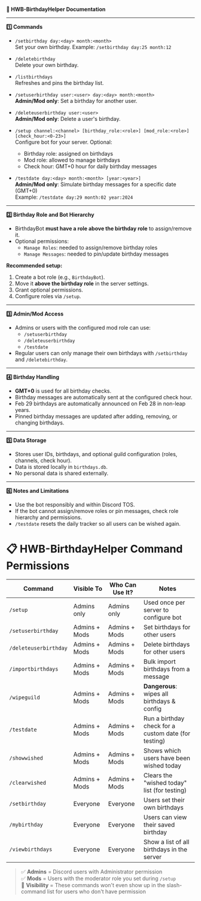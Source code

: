 **🎉 HWB-BirthdayHelper Documentation**

---

**1️⃣ Commands**

- `/setbirthday day:<day> month:<month>`  
  Set your own birthday. Example: `/setbirthday day:25 month:12`  

- `/deletebirthday`  
  Delete your own birthday.

- `/listbirthdays`  
  Refreshes and pins the birthday list.

- `/setuserbirthday user:<user> day:<day> month:<month>`  
  **Admin/Mod only**: Set a birthday for another user.

- `/deleteuserbirthday user:<user>`  
  **Admin/Mod only**: Delete a user's birthday.

- `/setup channel:<channel> [birthday_role:<role>] [mod_role:<role>] [check_hour:<0-23>]`  
  Configure bot for your server. Optional:
  - Birthday role: assigned on birthdays  
  - Mod role: allowed to manage birthdays  
  - Check hour: GMT+0 hour for daily birthday messages  

- `/testdate day:<day> month:<month> [year:<year>]`  
  **Admin/Mod only**: Simulate birthday messages for a specific date (GMT+0)  
  Example: `/testdate day:29 month:02 year:2024`  

---

**2️⃣ Birthday Role and Bot Hierarchy**

- BirthdayBot **must have a role above the birthday role** to assign/remove it.  
- Optional permissions:
  - `Manage Roles`: needed to assign/remove birthday roles  
  - `Manage Messages`: needed to pin/update birthday messages  

**Recommended setup:**
1. Create a bot role (e.g., `BirthdayBot`).  
2. Move it **above the birthday role** in the server settings.  
3. Grant optional permissions.  
4. Configure roles via `/setup`.

---

**3️⃣ Admin/Mod Access**

- Admins or users with the configured mod role can use:
  - `/setuserbirthday`  
  - `/deleteuserbirthday`  
  - `/testdate`  
- Regular users can only manage their own birthdays with `/setbirthday` and `/deletebirthday`.

---

**4️⃣ Birthday Handling**

- **GMT+0** is used for all birthday checks.  
- Birthday messages are automatically sent at the configured check hour.  
- Feb 29 birthdays are automatically announced on Feb 28 in non-leap years.  
- Pinned birthday messages are updated after adding, removing, or changing birthdays.  

---

**5️⃣ Data Storage**

- Stores user IDs, birthdays, and optional guild configuration (roles, channels, check hour).  
- Data is stored locally in `birthdays.db`.  
- No personal data is shared externally.  

---

**6️⃣ Notes and Limitations**

- Use the bot responsibly and within Discord TOS.  
- If the bot cannot assign/remove roles or pin messages, check role hierarchy and permissions.  
- `/testdate` resets the daily tracker so all users can be wished again.  





# 📋 HWB-BirthdayHelper Command Permissions

| Command            | Visible To          | Who Can Use It?             | Notes |
|--------------------|---------------------|-----------------------------|------|
| `/setup`           | Admins only         | Admins only                 | Used once per server to configure bot |
| `/setuserbirthday` | Admins + Mods       | Admins + Mods               | Set birthdays for other users |
| `/deleteuserbirthday` | Admins + Mods    | Admins + Mods               | Delete birthdays for other users |
| `/importbirthdays` | Admins + Mods       | Admins + Mods               | Bulk import birthdays from a message |
| `/wipeguild`       | Admins + Mods       | Admins + Mods               | **Dangerous**: wipes all birthdays & config |
| `/testdate`        | Admins + Mods       | Admins + Mods               | Run a birthday check for a custom date (for testing) |
| `/showwished`      | Admins + Mods       | Admins + Mods               | Shows which users have been wished today |
| `/clearwished`     | Admins + Mods       | Admins + Mods               | Clears the "wished today" list (for testing) |
| `/setbirthday`     | Everyone            | Everyone                    | Users set their own birthdays |
| `/mybirthday`      | Everyone            | Everyone                    | Users can view their saved birthday |
| `/viewbirthdays`   | Everyone            | Everyone                    | Show a list of all birthdays in the server |

> ✅ **Admins** = Discord users with Administrator permission  
> ✅ **Mods** = Users with the moderator role you set during `/setup`  
> 👀 **Visibility** = These commands won't even show up in the slash-command list for users who don't have permission

